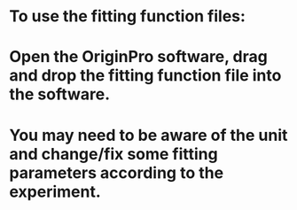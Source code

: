 # To use the fitting function files:
# Open the OriginPro software, drag and drop the fitting function file into the software.
# You may need to be aware of the unit and change/fix some fitting parameters according to the experiment.
